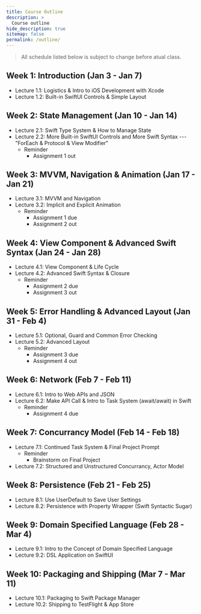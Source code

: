 ```yaml
---
title: Course Outline
description: >
  Course outline
hide_description: true
sitemap: false
permalink: /outline/
---
```


<!-- 0. this unordered seed list will be replaced by toc as unordered list
{:toc} -->

<!-- ## Tentative Course Schedule Outline -->

> All schedule listed below is subject to change before atual class.

## Week 1: Introduction (Jan 3 - Jan 7)
  - Lecture 1.1: Logistics & Intro to iOS Development with Xcode
  - Lecture 1.2: Built-in SwiftUI Controls & Simple Layout

## Week 2: State Management (Jan 10 - Jan 14)
  - Lecture 2.1: Swift Type System & How to Manage State
  - Lecture 2.2: More Built-in SwiftUI Controls and More Swift Syntax --- "ForEach & Protocol & View Modifier"
    - Reminder
      - Assignment 1 out
    
## Week 3: MVVM, Navigation & Animation (Jan 17 - Jan 21)
  - Lecture 3.1: MVVM and Navigation
  - Lecture 3.2: Implicit and Explicit Animation
    - Reminder
      - Assignment 1 due
      - Assignment 2 out

## Week 4: View Component & Advanced Swift Syntax (Jan 24 - Jan 28)
  - Lecture 4.1: View Component & Life Cycle
  - Lecture 4.2: Advanced Swift Syntax & Closure
    - Reminder
      - Assignment 2 due
      - Assignment 3 out
    
## Week 5: Error Handling & Advanced Layout (Jan 31 - Feb 4)
  - Lecture 5.1: Optional, Guard and Common Error Checking
  - Lecture 5.2: Advanced Layout
    - Reminder
      - Assignment 3 due
      - Assignment 4 out
    
## Week 6: Network (Feb 7 - Feb 11)
  - Lecture 6.1: Intro to Web APIs and JSON
  - Lecture 6.2: Make API Call & Intro to Task System (await/await) in Swift
    - Reminder
      - Assignment 4 due

## Week 7: Concurrancy Model (Feb 14 - Feb 18)
  - Lecture 7.1: Continued Task System & Final Project Prompt
    - Reminder
      - Brainstorm on Final Project
  - Lecture 7.2: Structured and Unstructured Concurrancy, Actor Model  

## Week 8: Persistence (Feb 21 - Feb 25)
  - Lecture 8.1: Use UserDefault to Save User Settings
  - Lecture 8.2: Persistence with Property Wrapper (Swift Syntactic Sugar)

## Week 9: Domain Specified Language (Feb 28 - Mar 4)
  - Lecture 9.1: Intro to the Concept of Domain Specified Language
  - Lecture 9.2: DSL Application on SwiftUI

## Week 10: Packaging and Shipping (Mar 7 - Mar 11)
  - Lecture 10.1: Packaging to Swift Package Manager 
  - Lecture 10.2: Shipping to TestFlight & App Store

